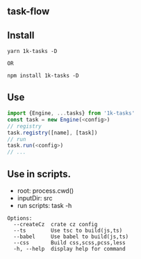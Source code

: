 ## task-flow

## Install

```shell
yarn 1k-tasks -D

OR

npm install 1k-tasks -D
```

## Use
```ts
import {Engine, ...tasks} from '1k-tasks'
const task = new Engine(<config>)
// registry 
task.registry([name], [task])
// run
task.run(<config>)
// ...
```

## Use in scripts.
- root: process.cwd()
- inputDir: src
- run scripts: task -h
```
Options:
  --createCz  crate cz config
  --ts        Use tsc to build(js,ts)
  --babel     Use babel to build(js,ts)
  --css       Build css,scss,pcss,less
  -h, --help  display help for command
```
